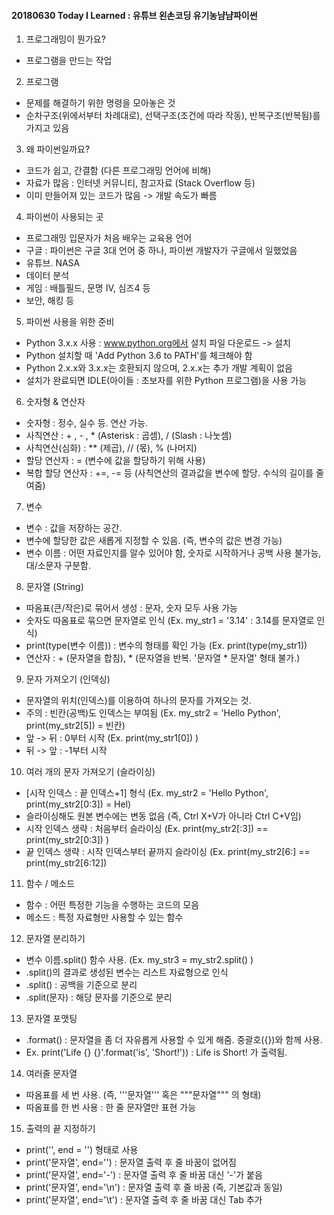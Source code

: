 #### 20180630 Today I Learned : 유튜브 왼손코딩 유기농냠냠파이썬

1. 프로그래밍이 뭔가요?
- 프로그램을 만드는 작업

2. 프로그램
- 문제를 해결하기 위한 명령을 모아놓은 것
- 순차구조(위에서부터 차례대로), 선택구조(조건에 따라 작동), 반복구조(반복됨)를 가지고 있음

3. 왜 파이썬일까요?
- 코드가 쉽고, 간결함 (다른 프로그래밍 언어에 비해)
- 자료가 많음 : 인터넷 커뮤니티, 참고자료 (Stack Overflow 등)
- 이미 만들어져 있는 코드가 많음 -> 개발 속도가 빠름

4. 파이썬이 사용되는 곳
- 프로그래밍 입문자가 처음 배우는 교육용 언어
- 구글 : 파이썬은 구글 3대 언어 중 하나, 파이썬 개발자가 구글에서 일했었음
- 유튜브. NASA
- 데이터 분석
- 게임 : 배틀필드, 문명 IV, 심즈4 등
- 보안, 해킹 등

5. 파이썬 사용을 위한 준비
- Python 3.x.x 사용 : www.python.org에서 설치 파일 다운로드 -> 설치
- Python 설치할 때 'Add Python 3.6 to PATH'를 체크해야 함
- Python 2.x.x와 3.x.x는 호환되지 않으며, 2.x.x는 추가 개발 계획이 없음
- 설치가 완료되면 IDLE(아이들 : 초보자를 위한 Python 프로그램)을 사용 가능

6. 숫자형 & 연산자
- 숫자형 : 정수, 실수 등. 연산 가능.
- 사칙연산 : + , - , * (Asterisk : 곱셈), / (Slash : 나눗셈)
- 사칙연산(심화) : ** (제곱), // (몫), % (나머지)
- 할당 연산자 : = (변수에 값을 할당하기 위해 사용)
- 복합 할당 연산자 : +=, -= 등 (사칙연산의 결과값을 변수에 할당. 수식의 길이를 줄여줌)

7. 변수
- 변수 : 값을 저장하는 공간.
- 변수에 할당한 값은 새롭게 지정할 수 있음. (즉, 변수의 값은 변경 가능)
- 변수 이름 : 어떤 자료인지를 알수 있어야 함, 숫자로 시작하거나 공백 사용 불가능, 대/소문자 구분함.

8. 문자열 (String)
- 따옴표(큰/작은)로 묶어서 생성 : 문자, 숫자 모두 사용 가능
- 숫자도 따옴표로 묶으면 문자열로 인식 (Ex. my_str1 = '3.14' : 3.14를 문자열로 인식)
- print(type(변수 이름)) : 변수의 형태를 확인 가능 (Ex. print(type(my_str1))
- 연산자 : + (문자열을 합침), * (문자열을 반복. '문자열 * 문자열' 형태 불가.)

9. 문자 가져오기 (인덱싱)
- 문자열의 위치(인덱스)를 이용하여 하나의 문자를 가져오는 것.
- 주의 : 빈칸(공백)도 인덱스는 부여됨 (Ex. my_str2 = 'Hello Python', print(my_str2[5]) = 빈칸)
- 앞 -> 뒤 : 0부터 시작  (Ex. print(my_str1[0]) )
- 뒤 -> 앞 : -1부터 시작

10. 여러 개의 문자 가져오기 (슬라이싱)
- [시작 인덱스 : 끝 인덱스+1] 형식 (Ex. my_str2 = 'Hello Python', print(my_str2[0:3]) = Hel)
- 슬라이싱해도 원본 변수에는 변동 없음 (즉, Ctrl X+V가 아니라 Ctrl C+V임)
- 시작 인덱스 생략 : 처음부터 슬라이싱 (Ex. print(my_str2[:3]) == print(my_str2[0:3]) )
- 끝 인덱스 생략 : 시작 인덱스부터 끝까지 슬라이싱 (Ex. print(my_str2[6:] == print(my_str2[6:12])

11. 함수 / 메소드
- 함수 : 어떤 특정한 기능을 수행하는 코드의 모음
- 메소드 : 특정 자료형만 사용할 수 있는 함수

12. 문자열 분리하기
- 변수 이름.split() 함수 사용. (Ex. my_str3 = my_str2.split() )
- .split()의 결과로 생성된 변수는 리스트 자료형으로 인식
- .split() : 공백을 기준으로 분리
- .split(문자) : 해당 문자를 기준으로 분리

13. 문자열 포맷팅
- .format() : 문자열을 좀 더 자유롭게 사용할 수 있게 해줌. 중괄호({})와 함께 사용.
- Ex. print('Life {} {}'.format('is', 'Short!')) : Life is Short! 가 출력됨.

14. 여러줄 문자열
- 따옴표를 세 번 사용. (즉, '''문자열''' 혹은 """문자열""" 의 형태)
- 따옴표를 한 번 사용 : 한 줄 문자열만 표현 가능

15. 출력의 끝 지정하기
- print('', end = '') 형태로 사용
- print('문자열', end='') : 문자열 출력 후 줄 바꿈이 없어짐
- print('문자열', end='-') : 문자열 출력 후 줄 바꿈 대신 '-'가 붙음
- print('문자열', end='\n') : 문자열 출력 후 줄 바꿈 (즉, 기본값과 동일)
- print('문자열', end='\t') : 문자열 출력 후 줄 바꿈 대신 Tab 추가





